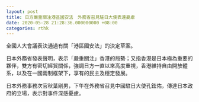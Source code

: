 ```yaml
---
layout: post
title: 日方嚴重關注港區國安法　外務省召見駐日大使表達憂慮
date: 2020-05-28 21:28:36.000000000 +08:00
categories: rthk
---
```


全國人大會議表決通過有關「港區國安法」的決定草案。

日本外務省發表聲明，表示「嚴重關注」香港的局勢；又指香港是日本極為重要的夥伴，雙方有密切經貿關係，強調日方一直以來高度重視，香港維持自由開放體系，以及在一國兩制框架下，享有的民主及穩定發展。

日本外務事務次官秋葉剛男，下午在外務省召見中國駐日大使孔鉉佑，傳達日本政府的立場，表示對事件深感憂慮。
